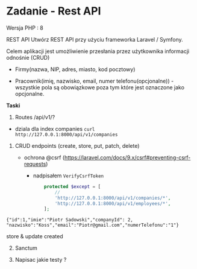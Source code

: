 # Zadanie - Rest API

Wersja PHP : 8

REST API Utwórz REST API przy użyciu frameworka Laravel / Symfony. 

Celem aplikacji jest umożliwienie przesłania przez użytkownika informacji odnośnie  (CRUD)

- Firmy(nazwa, NIP, adres, miasto, kod pocztowy) 

- Pracownik(imię, nazwisko, email, numer telefonu(opcjonalne)) - wszystkie pola są obowiązkowe poza tym które jest oznaczone jako opcjonalne. 

**Taski** 


1) Routes /api/v1/?

- dziala dla index companies 
  `curl http://127.0.0.1:8000/api/v1/companies`


1. CRUD endpoints  (create, store, put, patch, delete)

   

   - ochrona @csrf (https://laravel.com/docs/9.x/csrf#preventing-csrf-requests)
     - nadpisałem `VerifyCsrfToken`

       ```php
           protected $except = [
               //
               'http://127.0.0.1:8000/api/v1/companies/*',
               'http://127.0.0.1:8000/api/v1/employees/*',
           ];
       ```

```
{"id":1,"imie":"Piotr Sadowski","companyId": 2, "nazwisko":"Koss","email":"Piotr@gmail.com","numerTelefonu":"1"}
```       

store & update created 


2. Sanctum 

3. Napisac jakie testy ?